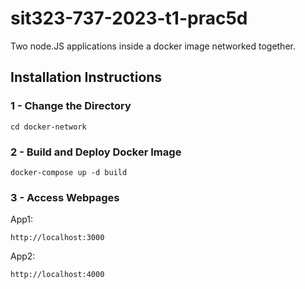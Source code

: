 # sit323-737-2023-t1-prac5d
Two node.JS applications inside a docker image networked together.

## Installation Instructions

### 1 - Change the Directory
```
cd docker-network
```

### 2 - Build and Deploy Docker Image
```
docker-compose up -d build
```

### 3 - Access Webpages
App1:
```
http://localhost:3000
```
App2:
```
http://localhost:4000
```
